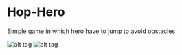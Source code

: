 Hop-Hero
========

Simple game in which hero have to jump to avoid obstacles



![alt tag](http://s30.postimg.org/6j4egllu9/image.png)
![alt tag](http://s17.postimg.org/u7uew27wv/image.png)


